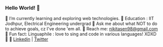 ### Hello World! 👋

:black_heart: I’m currently learning and exploring web technologies.
:black_heart:	Education : IIT Jodhpur, Electrical Engineering undergrad 
:black_heart:	Ask me about what NOT to do to achieve goals, cz I've done 'em all.
:black_heart:	Reach me: nikitasen98@gmail.com
:black_heart:	Fun fact: Linguaphile : love to sing and code in various languages! XDXD
:black_heart: 🔗 [Linkedin](www.linkedin.com/in/nikita-sen) | [Twitter](twitter.com/limbo_dweller)

